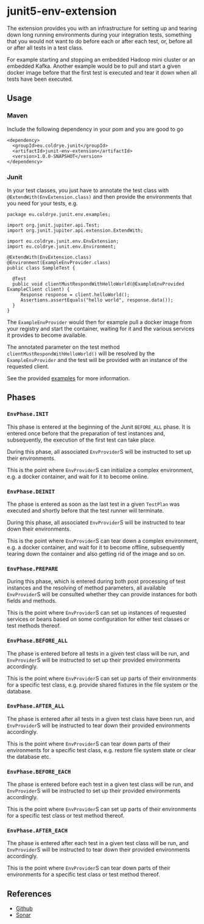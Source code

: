 # junit5-env-extension

The extension provides you with an infrastructure for setting up and tearing down long
running environments during your integration tests, something that you would not want
to do before each or after each test, or, before all or after all tests in a test class.

For example starting and stopping an embedded Hadoop mini cluster or an embedded Kafka.
Another example would be to pull and start a given docker image before that the first
test is executed and tear it down when all tests have been executed.

## Usage

### Maven

Include the following dependency in your pom and you are good to go

```
<dependency>
  <groupId>eu.coldrye.junit</groupId>
  <artifactId>junit-env-extension</artifactId>
  <version>1.0.0-SNAPSHOT</version>
</dependency>
```

### Junit

In your test classes, you just have to annotate the test class with 
``@ExtendWith(EnvExtension.class)`` and then provide the environments
that you need for your tests, e.g.

```
package eu.coldrye.junit.env.examples;

import org.junit.jupiter.api.Test;
import org.junit.jupiter.api.extension.ExtendWith;

import eu.coldrye.junit.env.EnvExtension;
import eu.coldrye.junit.env.Environment;

@ExtendWith(EnvExtension.class)
@Environment(ExampleEnvProvider.class)
public class SampleTest {

  @Test
  public void clientMustRespondWithHelloWorld(@ExampleEnvProvided ExampleClient client) {
     Response response = client.helloWorld();
     Assertions.assertEquals("hello world", response.data());
  }
}
```

The ``ExampleEnvProvider`` would then for example pull a docker image from your registry
and start the container, waiting for it and the various services it provides to become
available.

The annotated parameter on the test method ``clientMustRespondWithHelloWorld()`` will be 
resolved by the ``ExampleEnvProvider`` and the test will be provided with an instance of
the requested client.

See the provided [examples](https://github.com/coldrye-java/junit-testing/tree/master/junit-env-extension/src/examples) 
for more information.

## Phases

### ``EnvPhase.INIT``

This phase is entered at the beginning of the Junit ``BEFORE_ALL`` phase. It is entered once
before that the preparation of test instances and, subsequently, the execution of the first test
can take place.

During this phase, all associated ``EnvProvider``S will be instructed to set up their environments.

This is the point where ``EnvProvider``S can initialize a complex environment, e.g. a docker
container, and wait for it to become online.

### ``EnvPhase.DEINIT``

The phase is entered as soon as the last test in a given ``TestPlan`` was executed and shortly
before that the test runner will terminate.

During this phase, all associated ``EnvProvider``S will be instructed to tear down their environments.

This is the point where ``EnvProvider``S can tear down a complex environment, e.g. a docker
container, and wait for it to become offline, subsequently tearing down the container and also
getting rid of the image and so on.

### ``EnvPhase.PREPARE``

During this phase, which is entered during both post processing of test instances and the resolving
of method parameters, all available ``EnvProvider``S will be consulted whether they can provide 
instances for both fields and methods.

This is the point where ``EnvProvider``S can set up instances of requested services or beans based
on some configuration for either test classes or test methods thereof.

### ``EnvPhase.BEFORE_ALL``

The phase is entered before all tests in a given test class will be run, and ``EnvProvider``S will be
instructed to set up their provided environments accordingly.

This is the point where ``EnvProvider``S can set up parts of their environments for a specific test class,
e.g. provide shared fixtures in the file system or the database.

### ``EnvPhase.AFTER_ALL``

The phase is entered after all tests in a given test class have been run, and ``EnvProvider``S will be
instructed to tear down their provided environments accordingly.

This is the point where ``EnvProvider``S can tear down parts of their environments for a specific test
class, e.g. restore file system state or clear the database etc.

### ``EnvPhase.BEFORE_EACH``

The phase is entered before each test in a given test class will be run, and ``EnvProvider``S will be
instructed to set up their provided environments accordingly.

This is the point where ``EnvProvider``S can set up parts of their environments for a specific test
class or test method thereof.

### ``EnvPhase.AFTER_EACH``

The phase is entered after each test in a given test class will be run, and ``EnvProvider``S will be
instructed to tear down their provided environments accordingly.

This is the point where ``EnvProvider``S can tear down parts of their environments for a specific test
class or test method thereof.


## References

- [Github](https://github.com/coldrye-java/junit-testing/tree/master/junit-env-extension)
- [Sonar](http://coldrye.eu:9000/dashboard?id=eu.coldrye.junit%3Ajunit-testing)